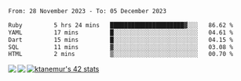 <!--START_SECTION:waka-->

```txt
From: 28 November 2023 - To: 05 December 2023

Ruby         5 hrs 24 mins   █████████████████████▓░░░   86.62 %
YAML         17 mins         █░░░░░░░░░░░░░░░░░░░░░░░░   04.61 %
Dart         15 mins         █░░░░░░░░░░░░░░░░░░░░░░░░   04.15 %
SQL          11 mins         ▓░░░░░░░░░░░░░░░░░░░░░░░░   03.08 %
HTML         2 mins          ▒░░░░░░░░░░░░░░░░░░░░░░░░   00.70 %
```

<!--END_SECTION:waka-->
<a href="https://github.com/anuraghazra/github-readme-stats">
  <img align="left" src="https://github-readme-stats.vercel.app/api?username=Tanesan&count_private=true&show_icons=true" />
<img align="left" src="https://github-readme-stats.vercel.app/api/top-langs/?username=Tanesan" />
</a>

[![ktanemur's 42 stats](https://badge42.vercel.app/api/v2/cl1wslf6s002109l771rng2w8/stats?cursusId=21&coalitionId=62)](https://github.com/JaeSeoKim/badge42)
